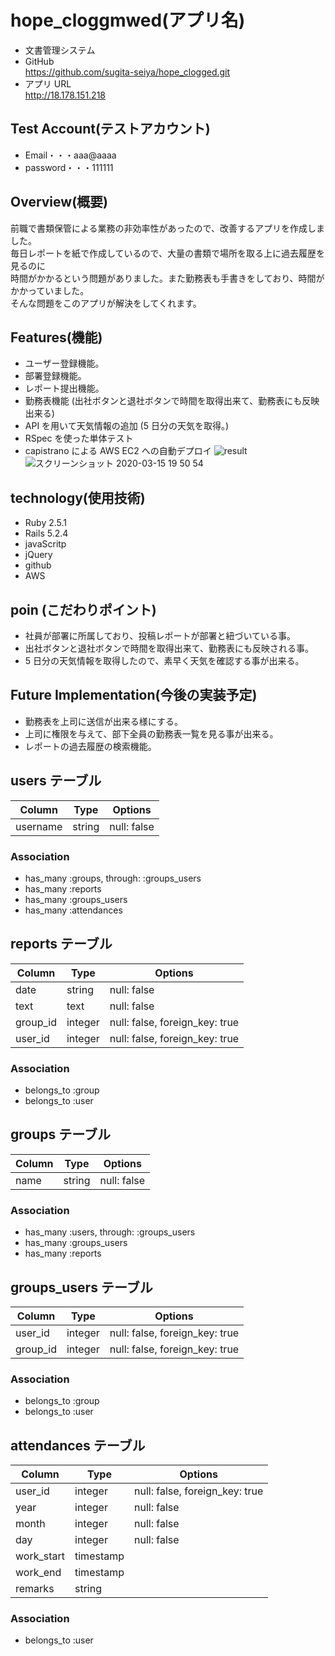 # hope_cloggmwed(アプリ名)

- 文書管理システム
- GitHub</br>
  https://github.com/sugita-seiya/hope_clogged.git
- アプリ URL</br>
  http://18.178.151.218

## Test Account(テストアカウント)

- Email・・・aaa@aaaa
- password・・・111111

## Overview(概要)

前職で書類保管による業務の非効率性があったので、改善するアプリを作成しました。</br>
毎日レポートを紙で作成しているので、大量の書類で場所を取る上に過去履歴を見るのに</br>
時間がかかるという問題がありました。また勤務表も手書きをしており、時間がかかっていました。</br>
そんな問題をこのアプリが解決をしてくれます。

## Features(機能)

- ユーザー登録機能。
- 部署登録機能。
- レポート提出機能。
- 勤務表機能
  (出社ボタンと退社ボタンで時間を取得出来て、勤務表にも反映出来る)
- API を用いて天気情報の追加
  (5 日分の天気を取得。)
- RSpec を使った単体テスト
- capistrano による AWS EC2 への自動デプロイ
  ![result](https://user-images.githubusercontent.com/58096254/76675454-fda78680-65fc-11ea-8db6-e976726bc230.gif)
  ![スクリーンショット 2020-03-15 19 50 54](https://user-images.githubusercontent.com/58096254/76700007-56a71580-66f6-11ea-92ae-260703071126.png)

## technology(使用技術)

- Ruby 2.5.1
- Rails 5.2.4
- javaScritp
- jQuery
- github
- AWS

## poin (こだわりポイント)

- 社員が部署に所属しており、投稿レポートが部署と紐づいている事。
- 出社ボタンと退社ボタンで時間を取得出来て、勤務表にも反映される事。
- 5 日分の天気情報を取得したので、素早く天気を確認する事が出来る。

## Future Implementation(今後の実装予定)

- 勤務表を上司に送信が出来る様にする。
- 上司に権限を与えて、部下全員の勤務表一覧を見る事が出来る。
- レポートの過去履歴の検索機能。

## users テーブル

| Column   | Type   | Options     |
| -------- | ------ | ----------- |
| username | string | null: false |

### Association

- has_many :groups, through: :groups_users
- has_many :reports
- has_many :groups_users
- has_many :attendances

## reports テーブル

| Column   | Type    | Options                        |
| -------- | ------- | ------------------------------ |
| date     | string  | null: false                    |
| text     | text    | null: false                    |
| group_id | integer | null: false, foreign_key: true |
| user_id  | integer | null: false, foreign_key: true |

### Association

- belongs_to :group
- belongs_to :user

## groups テーブル

| Column | Type   | Options     |
| ------ | ------ | ----------- |
| name   | string | null: false |

### Association

- has_many :users, through: :groups_users
- has_many :groups_users
- has_many :reports

## groups_users テーブル

| Column   | Type    | Options                        |
| -------- | ------- | ------------------------------ |
| user_id  | integer | null: false, foreign_key: true |
| group_id | integer | null: false, foreign_key: true |

### Association

- belongs_to :group
- belongs_to :user

## attendances テーブル

| Column     | Type      | Options                        |
| ---------- | --------- | ------------------------------ |
| user_id    | integer   | null: false, foreign_key: true |
| year       | integer   | null: false                    |
| month      | integer   | null: false                    |
| day        | integer   | null: false                    |
| work_start | timestamp |                                |
| work_end   | timestamp |                                |
| remarks    | string    |                                |

### Association

- belongs_to :user
